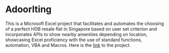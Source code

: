 # Adoorlting

This is a Microsoft Excel project that facilitates and automates the choosing of a perfect HDB resale flat in Singapore based on user set criterion and incorporates APIs to show nearby amenities depending on location, showcasing Excel proficiency with the use of standard functions, automation, VBA and Macros.
Here is the [link](https://smu-my.sharepoint.com/:x:/g/personal/yuxuan_tan_2022_economics_smu_edu_sg/EbLrUqhjlYhCvHBM_fPanY0BWrKoc8OgOuJhpOzH5TgyoQ?e=WzM6fK) to the project. 
